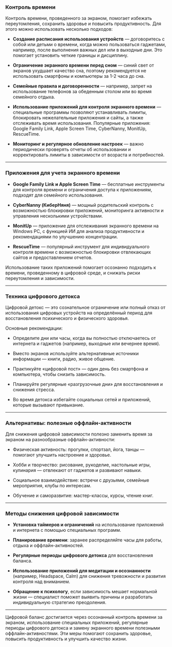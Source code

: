 ### Контроль времени

Контроль времени, проведенного за экраном, помогает избежать переутомления, сохранить здоровье и повысить продуктивность. Для этого можно использовать несколько подходов:

- **Создание расписания использования устройств** — договоритесь с собой или детьми о времени, когда можно пользоваться гаджетами, например, после выполнения важных дел или в выходные дни. Это помогает установить четкие границы и дисциплину.

- **Ограничение экранного времени перед сном** — синий свет от экранов ухудшает качество сна, поэтому рекомендуется не использовать смартфоны и компьютеры за 1-2 часа до сна.

- **Семейные правила и договоренности** — например, запрет на использование телефонов за обеденным столом или во время семейного отдыха.

- **Использование приложений для контроля экранного времени** — специальные программы позволяют устанавливать лимиты, блокировать нежелательные приложения и сайты, а также отслеживать время использования. Популярные приложения: Google Family Link, Apple Screen Time, CyberNanny, MonitUp, RescueTime.

- **Мониторинг и регулярное обновление настроек** — важно периодически проверять отчеты об использовании и корректировать лимиты в зависимости от возраста и потребностей.

---

### Приложения для учета экранного времени

- **Google Family Link и Apple Screen Time** — бесплатные инструменты для контроля времени и ограничения доступа к приложениям, подходят для семейного использования.

- **CyberNanny (КиберНяня)** — мощный родительский контроль с возможностью блокировки приложений, мониторинга активности и управления несколькими устройствами.

- **MonitUp** — приложение для отслеживания экранного времени на Windows PC, с функцией ИИ для анализа продуктивности и рекомендациями по улучшению концентрации.

- **RescueTime** — популярный инструмент для индивидуального контроля времени с возможностью блокировки отвлекающих сайтов и предоставлением отчетов.

Использование таких приложений помогает осознанно подходить к времени, проведенному в цифровой среде, и снижать риски переутомления и зависимости.

---

### Техника цифрового детокса

Цифровой детокс — это сознательное ограничение или полный отказ от использования цифровых устройств на определённый период для восстановления психического и физического здоровья.

Основные рекомендации:

- Определите дни или часы, когда вы полностью отключаетесь от интернета и гаджетов (например, выходные или вечернее время).

- Вместо экранов используйте альтернативные источники информации — книги, радио, живое общение.

- Практикуйте «цифровой пост» — один день без смартфона и компьютера, чтобы снизить зависимость.

- Планируйте регулярные «разгрузочные дни» для восстановления и снижения стресса.

- Во время детокса избегайте социальных сетей и приложений, которые вызывают привыкание.

---

### Альтернативы: полезные оффлайн-активности

Для снижения цифровой зависимости полезно заменить время за экраном на разнообразные оффлайн-активности:

- Физическая активность: прогулки, спортзал, йога, танцы — помогают улучшить настроение и здоровье.

- Хобби и творчество: рисование, рукоделие, настольные игры, кулинария — отвлекают от гаджетов и развивают навыки.

- Социальное взаимодействие: встречи с друзьями, семейные мероприятия, клубы по интересам.

- Обучение и саморазвитие: мастер-классы, курсы, чтение книг.

---

### Методы снижения цифровой зависимости

- **Установка таймеров и ограничений** на использование приложений и интернета с помощью специальных программ.

- **Планирование времени**: заранее распределяйте часы для работы, отдыха и оффлайн-активностей.

- **Регулярные периоды цифрового детокса** для восстановления баланса.

- **Использование приложений для медитации и осознанности** (например, Headspace, Calm) для снижения тревожности и развития контроля над вниманием.

- **Обращение к психологу**, если зависимость мешает нормальной жизни — специалист поможет выявить причины и разработать индивидуальную стратегию преодоления.

---

Цифровой баланс достигается через осознанный контроль времени за экраном, использование специальных приложений, регулярные периоды цифрового детокса и замену экранного времени полезными оффлайн-активностями. Эти меры помогают сохранить здоровье, повысить продуктивность и улучшить качество жизни.
